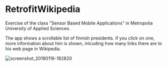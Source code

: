 # RetrofitWikipedia

Exercise of the class "Sensor Based Mobile Applications" in Metropolia University of Applied Sciences.

The app shows a scrollable list of finnish presidents. If you click on one, more information about him is shown, inlcuding how many links there are to his web page in Wikipedia.


![screenshot_20190116-182820](https://user-images.githubusercontent.com/38131809/51267209-87d66980-19bd-11e9-8cb3-b41cbd9c3092.png)
